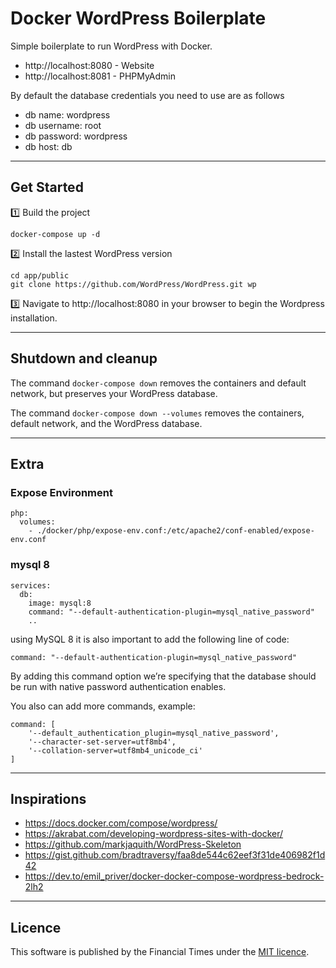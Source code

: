 # Docker WordPress Boilerplate

Simple boilerplate to run WordPress with Docker.

- http://localhost:8080 - Website
- http://localhost:8081 - PHPMyAdmin

By default the database credentials you need to use are as follows

- db name: wordpress
- db username: root
- db password: wordpress
- db host: db

---

## Get Started

1️⃣ Build the project

```
docker-compose up -d
```

2️⃣ Install the lastest WordPress version

```
cd app/public
git clone https://github.com/WordPress/WordPress.git wp
```

3️⃣ Navigate to http://localhost:8080 in your browser to begin the Wordpress installation.

---

## Shutdown and cleanup

The command `docker-compose down` removes the containers and default network, but preserves your WordPress database.

The command `docker-compose down --volumes` removes the containers, default network, and the WordPress database.

---

## Extra

### Expose Environment

```
php:
  volumes:
    - ./docker/php/expose-env.conf:/etc/apache2/conf-enabled/expose-env.conf
```

### mysql 8

```
services:
  db:
    image: mysql:8
    command: "--default-authentication-plugin=mysql_native_password"
    ..
```

using MySQL 8 it is also important to add the following line of code:

```
command: "--default-authentication-plugin=mysql_native_password"
```

By adding this command option we’re specifying that the database should be run with native password authentication enables.

You also can add more commands, example:

```
command: [
    '--default_authentication_plugin=mysql_native_password',
    '--character-set-server=utf8mb4',
    '--collation-server=utf8mb4_unicode_ci'
]
```

---

## Inspirations

- https://docs.docker.com/compose/wordpress/
- https://akrabat.com/developing-wordpress-sites-with-docker/
- https://github.com/markjaquith/WordPress-Skeleton
- https://gist.github.com/bradtraversy/faa8de544c62eef3f31de406982f1d42
- https://dev.to/emil_priver/docker-docker-compose-wordpress-bedrock-2lh2

---

## Licence

This software is published by the Financial Times under the [MIT licence](http://opensource.org/licenses/MIT).